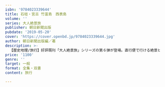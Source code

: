 ```yaml
---
isbn: '9784023339644'
title: 石垣・宮古 竹富島　西表島
volume: ''
series: 大人絶景旅
publisher: 朝日新聞出版
pubdate: '2019-05-20'
cover: 'https://cover.openbd.jp/9784023339644.jpg'
author: 朝日新聞出版編／著
description: >-
  【歴史地理/旅行】好評既刊「大人絶景旅」シリーズの第６弾が登場。直行便で行ける絶景ビーチが大人気の石垣島、宮古島にくわえ、高級リゾートホテルでゆっくりできる竹富島や小浜島など、周辺離島までしっかり紹介。付録には絶景スポットを網羅した石垣・宮古島の大判ドライブMAP付き。
price: '1100'
genre: ''
target: 一般
format: 全集・双書
content: 旅行

---
```

